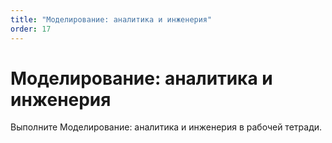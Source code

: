 ```yaml
---
title: "Моделирование: аналитика и инженерия"
order: 17
---
```


# Моделирование: аналитика и инженерия

Выполните Моделирование: аналитика и инженерия в рабочей тетради.